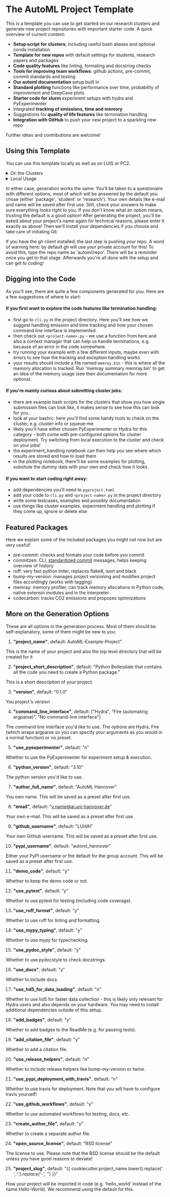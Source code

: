 # The AutoML Project Template
This is a template you can use to get started on our research clusters and generate new project repositories with important starter code.
A quick overview of current content:

- **Setup script for clusters**, including useful bash aliases and optional conda installation
- **Template for new repos** with default settings for students, research papers and packages
- **Code quality features** like linting, formating and docstring checks
- **Tools for improving team workflows**: github actions, pre-commit, commit standards and testing
- **Our automl documentation** setup built in
- **Standard plotting** functions like performance over time, probability of improvement and DeepCave plots
- **Starter code for slurm** experiment setups with hydra and PyExperimenter
- Integrated **tracking of emissions, time and memory** 
- Suggestions for **quality of life features** like termination handling
- **Integration with GitHub** to push your new project to a sparkling new repo

Further ideas and contributions are welcome!

## Using this Template
You can use this template locally as well as on LUIS or PC2.

<details>
<summary>On the Clusters</summary>
Before using this template on LUIS or PC2, you should run the cluster setup script once. 
Afterwards, you can generate repos freely without touching it again.
It will provide you with some useful commands for your bashrc and make sure everything is generated in the correct places.
Additionally, if you plan on using conda on the cluster you chose, the script will install conda and its paths for you.

#### Cluster setup
Start by cloning this repo. The default paths we'll use are $BIGWORK on LUIS and $SCRATCH/projects on PC2.

For LUIS, run:
```bash
cd $BIGWORK
git clone https://github.com/LUH-AI/automl_repo_template.git
cd automl_repo_template
```

And for PC2:
```bash
cd $PC2PFS/hpc-prf-intexml/<your-username>
mkdir projects
cd projects
git clone https://github.com/LUH-AI/automl_repo_template.git
cd automl_repo_template
```

Now you can start the cluster setup with:
```bash
sh setup_cluster.sh
```

You will be asked a few questions and then the script will tell you what is happening. 
Afterwards, it's a good idea to check your bashrc to make sure everything looks alright and to familiarize yourself with your new shortcuts:
```bash
vim $HOME/.bashrc
```
Feel free to edit the paths and aliases any way you like, but ideally you'll keep the names intact so they work the same on both clusters.

#### GitHub CLI
Something we recommend for convenience is the [GitHub CLI](https://cli.github.com/). 
It's not mandatory, but will make pushing new projects to GitHub easier.
Make sure to have installed it and logged into the client before usage:
```bash
conda install gh --channel conda-forge
gh auth login
```

#### Project Generation

In the setup, we gave you a shortcut to run everything required. From anywhere on the cluster, run:
```bash
make-project
```
</details>

<details>
<summary>Local Usage</summary>
The first step is to clone the template repo:
```bash
git clone https://github.com/LUH-AI/automl_repo_template.git
```

You need to install the cookiecutter-pypackage to generate new packages. 
You can do this in a conda environment or even your base python. If you're not doing this in a conda environment, the generation process can generate you one afterwards:
```bash
pip install cookiecutter
```
This is the only dependency you'll need, but we do recommend the GitHub CLI. 
You can find the installation instructions for your OS [here](https://cli.github.com/).
Make sure to have installed it and logged into the client before usage.

What's left to do is run:
```bash
source automl_repo_template/cookiecutter.sh
```

Note that 'source' has been tested on bash, if you use alternate shells, you might run into issues!
</details>


In either case, generation works the same:
You'll be taken to a questionaire with different options, most of which will be answered by the default you chose (either 'package', 'student' or 'research').
Your own details like e-mail and name will be saved after first use. 
Still, check your answers to make sure everything looks right to you. 
If you don't know what an option means, trusting the default is a good option!
After generating the project, you'll be asked about your project's name again for technical reasons, please enter it exactly as above! 
Then we'll install your dependencies if you choose and take care of initiating Git. 

If you have the gh client installed, the last step is pushing your repo. 
A word of warning here: by default gh will use your private account for this!
To avoid this, type the repo name as 'automl/repo'.
There will be a reminder once you get to that stage.
Afterwards you're all done with the setup and can get to coding!

## Digging into the Code
As you'll see, there are quite a few components generated for you. Here are a few suggestions of where to start:

#### If you first want to explore the code features like termination handling:
  - first go to `cli.py` in the project directory. Here you'll see how we suggest handling emission and time tracking and how your chosen command line interface is implemented.
  - then check out `<project-name>.py` - we use a function from here and also a context manager that can help us handle terminations, e.g. because of an error in the code somewhere.
  - try running your example with a few different inputs, maybe even with errors to see how the tracking and exception handling works
  - your results should include a file named `memray.bin` - this is where all the memory allocation is tracked. Run 'memray summary memray.bin' to get an idea of the memory usage (see their documentation for more options).

#### If you're mainly curious about submitting cluster jobs:
  - there are example bash scripts for the clusters that show you how single submission files can look like, it makes sense to see how this can look for you.
  - look at your bashrc: here you'll find some handy tools to check on the cluster, e.g. cluster-info or squeue-me
  - likely you'll have either chosen PyExperimenter or Hydra for this category - both come with pre-configured options for cluster deployment. Try switching from local execution to the cluster and check on your jobs!
  - the experiment_handling notebook can then help you see where which results are stored and how to load them
  - in the plotting notebook, there'll be some examples for plotting, subsitute the dummy data with your own and check how it looks. 

#### If you want to start coding right away:
  - add dependencies you'll need to `pyproject.toml`
  - add your code to `cli.py` and `<project-name>.py` in the project directory
  - write some testcases, examples and possibly documentation
  - use things like cluster examples, experiment handling and plotting if they come up, ignore or delete else

## Featured Packages
Here we explain some of the included packages you might not now but are very useful!

- pre-commit: checks and formats your code before you commit
- commitzen: CLI, [standardized commit](https://www.conventionalcommits.org/en/v1.0.0/) messages, helps keeping overview of history
- ruff: very fast python linter, replaces flake8, isort and black
- bump-my-version: manages project versioning and modifies project files accordingly (works with tagging)
- memray: memory profiler, can track memory allocations in Python code, native extensin modules and in the interpreter
- codecarbon: tracks CO2 emissions and proposes optimizations

## More on the Generation Options
These are all options in the generation process. Most of them should be self-explanatory, some of them might be new to you:

1. **"project_name"**, default: AutoML-Example-Project"

This is the name of your project and also the top level directory that will be created for it

2. **"project_short_description"**, default: "Python Boilerplate that contains all the code you need to create a Python package."

This is a short description of your project.

3. **"version"**, default: "0.1.0"

You project's version

4. **"command_line_interface"**, default: ["Hydra", "Fire (automating argparse)", "No command-line interface"]

The command line interface you'd like to use. The options are Hydra, Fire (which wraps argparse so you can specify your arguments as you would in a normal function) or no preset.

5. **"use_pyexperimenter"**, default: "n"

Whether to use the PyExperimenter for experiment setup & execution.

6. **"python_version"**, default: "3.10"

The python version you'd like to use.

7. **"author_full_name"**, default: "AutoML Hannover"

You own name. This will be saved as a preset after first use.

8. **"email"**, default: "y.name@ai.uni-hannover.de"

Your own e-mail. This will be saved as a preset after first use.

9. **"github_username"**, default: "LUHAI"

Your own GitHub username. This will be saved as a preset after first use.

10. **"pypi_username"**, default: "automl_hannover"

Either your PyPI username or the default for the group account. This will be saved as a preset after first use.

11. **"demo_code"**, default: "y"

Whether to keep the demo code or not.

12. **"use_pytest"**, default: "y"

Whether to use pytest for testing (including code coverage).

13. **"use_ruff_format"**, default: "y"

Whether to use ruff for linting and formatting.

14. **"use_mypy_typing"**, default: "y"

Whether to use mypy for typechecking.

15. **"use_pydoc_style"**, default: "y"

Whether to use pydocstyle to check docstrings.

16. **"use_docs"**, default: "y"

Whether to include docs.

17. **"use_hd5_for_data_loading"**, default: "n"

Whether to use hd5 for faster data collection - this is likely only relevant for Hydra users and also depends on your hardware. You may need to install additional dependencies outside of this setup.

18. **"add_badges"**, default: "y"

Whether to add badges to the ReadMe (e.g. for passing tests).

19. **"add_citation_file"**, default: "y"

Whether to add a citation file.

20. **"use_release_helpers"**, default: "n"

Whether to include release helpers like bump-my-version or twine.

21. **"use_pypi_deployment_with_travis"**, default: "n"

Whether to use travis for deployment. Note that you will have to configure travis yourself!

22. **"use_github_workflows"**, default: "y"

Whether to use automated workflows for testing, docs, etc.

23. **"create_author_file"**, default: "y"

Whether to create a separate author file.

24. **"open_source_license"**, default: "BSD license"

The license to use. Please note that the BSD license should be the default unless you have good reasons to deviate!

25. **"project_slug"**, default: "{{ cookiecutter.project_name.lower().replace(' ', '_').replace('-', '_') }}"

How your project will be imported in code (e.g. 'hello_world' instead of the name Hello-World). We recommend using the default for this.